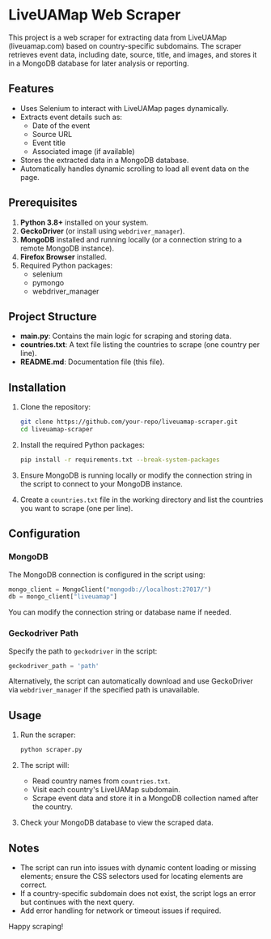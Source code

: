 # LiveUAMap Web Scraper

This project is a web scraper for extracting data from LiveUAMap (liveuamap.com) based on country-specific subdomains. The scraper retrieves event data, including date, source, title, and images, and stores it in a MongoDB database for later analysis or reporting.

## Features
- Uses Selenium to interact with LiveUAMap pages dynamically.
- Extracts event details such as:
  - Date of the event
  - Source URL
  - Event title
  - Associated image (if available)
- Stores the extracted data in a MongoDB database.
- Automatically handles dynamic scrolling to load all event data on the page.

## Prerequisites
1. **Python 3.8+** installed on your system.
2. **GeckoDriver** (or install using `webdriver_manager`).
3. **MongoDB** installed and running locally (or a connection string to a remote MongoDB instance).
4. **Firefox Browser** installed.
5. Required Python packages:
   - selenium
   - pymongo
   - webdriver_manager

## Project Structure
- **main.py**: Contains the main logic for scraping and storing data.
- **countries.txt**: A text file listing the countries to scrape (one country per line).
- **README.md**: Documentation file (this file).

## Installation

1. Clone the repository:
   ```bash
   git clone https://github.com/your-repo/liveuamap-scraper.git
   cd liveuamap-scraper
   ```

2. Install the required Python packages:
   ```bash
   pip install -r requirements.txt --break-system-packages
   ```

3. Ensure MongoDB is running locally or modify the connection string in the script to connect to your MongoDB instance.

4. Create a `countries.txt` file in the working directory and list the countries you want to scrape (one per line).

## Configuration
### MongoDB
The MongoDB connection is configured in the script using:
```python
mongo_client = MongoClient("mongodb://localhost:27017/")
db = mongo_client["liveuamap"]
```
You can modify the connection string or database name if needed.

### Geckodriver Path
Specify the path to `geckodriver` in the script:
```python
geckodriver_path = 'path'
```
Alternatively, the script can automatically download and use GeckoDriver via `webdriver_manager` if the specified path is unavailable.

## Usage

1. Run the scraper:
   ```bash
   python scraper.py
   ```

2. The script will:
   - Read country names from `countries.txt`.
   - Visit each country's LiveUAMap subdomain.
   - Scrape event data and store it in a MongoDB collection named after the country.

3. Check your MongoDB database to view the scraped data.

## Notes
- The script can run into issues with dynamic content loading or missing elements; ensure the CSS selectors used for locating elements are correct.
- If a country-specific subdomain does not exist, the script logs an error but continues with the next query.
- Add error handling for network or timeout issues if required.



Happy scraping!

